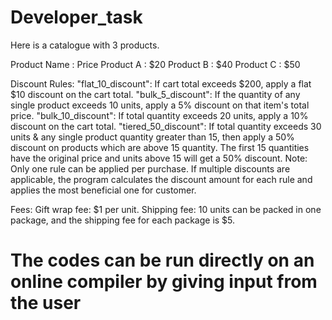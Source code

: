 # Developer_task
Here is a catalogue with 3 products.

Product Name : Price
Product A : $20
Product B : $40
Product C : $50

Discount Rules:
"flat_10_discount": If cart total exceeds $200, apply a flat $10 discount on the cart total.
"bulk_5_discount": If the quantity of any single product exceeds 10 units, apply a 5% discount on that item's total price.
"bulk_10_discount": If total quantity exceeds 20 units, apply a 10% discount on the cart total.
"tiered_50_discount": If total quantity exceeds 30 units & any single product quantity greater than 15, then apply a 50% discount on products which are above  15 quantity. The first 15 quantities have the original price and units above 15 will get a 50% discount.
Note: Only one rule can be applied per purchase. If multiple discounts are applicable, the program calculates the discount amount for each rule and applies the most beneficial one for customer.

Fees:
Gift wrap fee: $1 per unit.
Shipping fee: 10 units can be packed in one package, and the shipping fee for each package is $5.

# The codes can be run directly on an online compiler by giving input from the user
